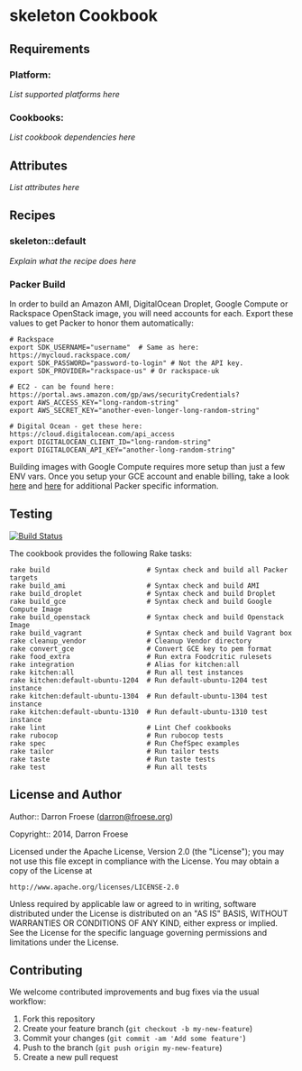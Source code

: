 skeleton Cookbook
=================

Requirements
------------

### Platform:

*List supported platforms here*

### Cookbooks:

*List cookbook dependencies here*

Attributes
----------

*List attributes here*

Recipes
-------

### skeleton::default

*Explain what the recipe does here*

### Packer Build

In order to build an Amazon AMI, DigitalOcean Droplet, Google Compute or Rackspace OpenStack image, you will need accounts for each. Export these values to get Packer to honor them automatically:

    # Rackspace
    export SDK_USERNAME="username"  # Same as here: https://mycloud.rackspace.com/
    export SDK_PASSWORD="password-to-login" # Not the API key.
    export SDK_PROVIDER="rackspace-us" # Or rackspace-uk
    
    # EC2 - can be found here: https://portal.aws.amazon.com/gp/aws/securityCredentials?
    export AWS_ACCESS_KEY="long-random-string"
    export AWS_SECRET_KEY="another-even-longer-long-random-string"
    
    # Digital Ocean - get these here: https://cloud.digitalocean.com/api_access
    export DIGITALOCEAN_CLIENT_ID="long-random-string"
    export DIGITALOCEAN_API_KEY="another-long-random-string"

Building images with Google Compute requires more setup than just a few ENV vars. Once you setup your GCE account and enable billing, take a look [here](http://www.packer.io/docs/builders/googlecompute.html) and [here](https://github.com/mitchellh/packer/issues/809) for additional Packer specific information.

Testing
-------

[![Build Status](https://travis-ci.org/darron/skeleton-cookbook.png?branch=master)](https://travis-ci.org/darron/skeleton-cookbook)

The cookbook provides the following Rake tasks:

    rake build                        # Syntax check and build all Packer targets
    rake build_ami                    # Syntax check and build AMI
    rake build_droplet                # Syntax check and build Droplet
    rake build_gce                    # Syntax check and build Google Compute Image
    rake build_openstack              # Syntax check and build Openstack Image
    rake build_vagrant                # Syntax check and build Vagrant box
    rake cleanup_vendor               # Cleanup Vendor directory
    rake convert_gce                  # Convert GCE key to pem format
    rake food_extra                   # Run extra Foodcritic rulesets
    rake integration                  # Alias for kitchen:all
    rake kitchen:all                  # Run all test instances
    rake kitchen:default-ubuntu-1204  # Run default-ubuntu-1204 test instance
    rake kitchen:default-ubuntu-1304  # Run default-ubuntu-1304 test instance
    rake kitchen:default-ubuntu-1310  # Run default-ubuntu-1310 test instance
    rake lint                         # Lint Chef cookbooks
    rake rubocop                      # Run rubocop tests
    rake spec                         # Run ChefSpec examples
    rake tailor                       # Run tailor tests
    rake taste                        # Run taste tests
    rake test                         # Run all tests

License and Author
------------------

Author:: Darron Froese (darron@froese.org)

Copyright:: 2014, Darron Froese

Licensed under the Apache License, Version 2.0 (the "License");
you may not use this file except in compliance with the License.
You may obtain a copy of the License at

    http://www.apache.org/licenses/LICENSE-2.0

Unless required by applicable law or agreed to in writing, software
distributed under the License is distributed on an "AS IS" BASIS,
WITHOUT WARRANTIES OR CONDITIONS OF ANY KIND, either express or implied.
See the License for the specific language governing permissions and
limitations under the License.

Contributing
------------

We welcome contributed improvements and bug fixes via the usual workflow:

1. Fork this repository
2. Create your feature branch (`git checkout -b my-new-feature`)
3. Commit your changes (`git commit -am 'Add some feature'`)
4. Push to the branch (`git push origin my-new-feature`)
5. Create a new pull request
